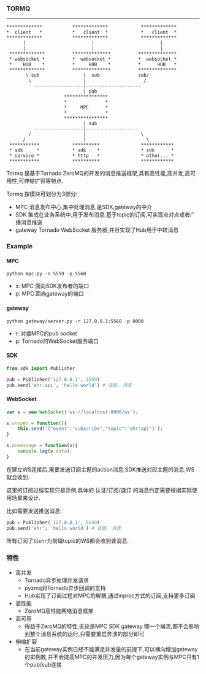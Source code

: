 ### TORMQ

***

```
*************           *************            *************
*  client   *           *   client  *            *   client  *
*************           *************            *************
      |                        |                        |
      |                        |                        |
 *************          **************          **************
 * websocket *          *  websocket *          *  websocket *
 *    HUB    *          *     HUB    *          *      HUB   *
 *************          **************          **************
       \ sub                |  sub              sub/
        \                   |                     /
          ------------------|--------------------
                            | pub
                     ****************
                     *              *
                     *     MPC      *
                     *              *
                     ****************
                            | sub
          ------------------|-------------------
        /                   |                    \
      /                     |                      \
 ***********            **********               ************
 * sdk     *            * sdk    *               * sdk      *
 * service *            * http   *               * other... *
 ***********            **********               ************
```

Tormq 是基于Tornado ZeroMQ的开发的消息推送框架,具有高性能,高并发,高可用性,可伸缩扩容等特点.

Tormq 按模块可划分为3部分:

- MPC 消息发布中心,集中处理消息,是SDK,gateway的中介
- SDK 集成在业务系统中,用于发布消息,基于topic的订阅,可实现点对点或者广播消息推送
- gateway Tornado WebSocket 服务器,并且实现了Hub用于中转消息

### Example

#### MPC

```shell
python mpc.py -s 5559 -p 5560
```

- s: MPC 面向SDK发布者的端口
- p: MPC 面向gateway的端口

#### gateway

```shell
python gateway/server.py -r 127.0.0.1:5560 -p 8000
```

- r: 对接MPC的pub socket
- p: Tornado的WebSocket服务端口

#### SDK

```python
from sdk import Publisher

pub = Publisher('127.0.0.1', 5559)
pub.send('ehr:api', 'hello world') # 话题, 消息
```

#### WebSocket

```javascript
var s = new WebSocket('ws://localhost:8000/ws');

s.onopen = function(){
	this.send('{"event":"subscribe","topic":"ehr:api"}');
}

s.onmessage = function(v){
	console.log(v.data);
}
```

在建立WS连接后,需要发送订阅主题的action消息,SDK推送对应主题的消息,WS就会收到.

这里的订阅过程实现只是示例,具体的 认证/订阅/退订 的消息约定需要根据实际使用场景来设计.

比如需要发送推送消息:

```python
pub = Publisher('127.0.0.1', 5559)
pub.send('ehr', 'hello world') # 话题, 消息
```

所有订阅了以`ehr`为前缀topic的WS都会收到该消息.

### 特性

- 高并发
  - Tornado异步处理并发请求
  - pyzmq对Tornado异步回调的支持
  - Hub实现了订阅过程对MPC的解耦,通过inproc方式的订阅,支持更多订阅
- 高性能
  - ZeroMQ高性能网络消息框架
- 高可用
  - 得益于ZeroMQ的特性,无论是MPC SDK gateway 哪一个崩溃,都不会影响到整个消息系统的运行,只需要重启奔溃的部分即可
- 伸缩扩容
  - 在当前gateway实例已经不能满足并发量的前提下,可以横向增加gateway的实例数,并不会提高MPC的并发压力,因为每个gateway实例与MPC只有1个pub/sub连接